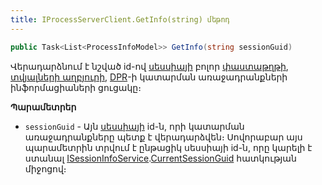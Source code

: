```yaml
---
title: IProcessServerClient.GetInfo(string) մեթոդ  
---
```


```c#
public Task<List<ProcessInfoModel>> GetInfo(string sessionGuid)
```

Վերադարձնում է նշված id-ով [սեսսիայի](../../types/SessionInfo.md) բոլոր [փաստաթղթի](../../definitions/document.md), [տվյալների աղբյուրի](../../definitions/ds.md), [DPR](../../definitions/dpr.md)-ի կատարման առաջադրանքների ինֆորմացիաների ցուցակը։

**Պարամետրեր**

* `sessionGuid` - Այն [սեսսիայի](../../types/SessionInfo.md) id-ն, որի կատարման առաջադրանքները պետք է վերադարձվեն։ Սովորաբար այս պարամետրին տրվում է ընթացիկ սեսսիայի id-ն, որը կարելի է ստանալ [ISessionInfoService](../ISessionInfoService.md).[CurrentSessionGuid](../ISessionInfoService/CurrentSessionGuid.md) հատկության միջոցով։